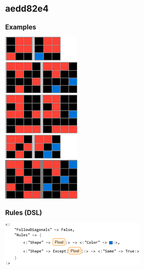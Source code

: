 # aedd82e4

## Examples

![ARC examples for aedd82e4](examples.png?raw=true)

## Rules (DSL)

![DSL rules for aedd82e4](rules.png?raw=true)

